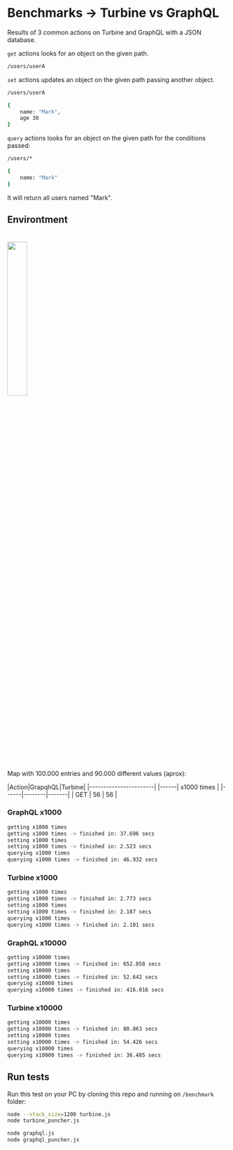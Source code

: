 # Benchmarks -> Turbine vs GraphQL

Results of 3 common actions on Turbine and GraphQL with a JSON database.

`get` actions looks for an object on the given path.
```bash
/users/userA
```

`set` actions updates an object on the given path passing another object.
```bash
/users/userA

{
    name: "Mark",
    age 30
}
```
`query` actions looks for an object on the given path for the conditions passed:
```bash
/users/*

{
    name: "Mark"
}
```
It will return all users named "Mark".

## Environtment
<img width="30%" vspace="20" src="https://github.com/rotorlab/server-node/raw/develop/images/MacBookPro_.png">

Map with 100.000 entries and 90.000 different values (aprox):

|Action|GrapqhQL|Turbine|
|-----------------------|
|------|   x1000 times  |
|------|--------|-------|
| GET  | 56 | 56 |
### GraphQL x1000
```bash
getting x1000 times
getting x1000 times -> finished in: 37.696 secs
setting x1000 times
setting x1000 times -> finished in: 2.523 secs
querying x1000 times
querying x1000 times -> finished in: 46.932 secs
```

### Turbine x1000
```bash
getting x1000 times
getting x1000 times -> finished in: 2.773 secs
setting x1000 times
setting x1000 times -> finished in: 2.187 secs
querying x1000 times
querying x1000 times -> finished in: 2.101 secs
```

### GraphQL x10000
```bash
getting x10000 times
getting x10000 times -> finished in: 652.858 secs
setting x10000 times
setting x10000 times -> finished in: 52.642 secs
querying x10000 times
querying x10000 times -> finished in: 416.016 secs
```

### Turbine x10000
```bash
getting x10000 times
getting x10000 times -> finished in: 80.863 secs
setting x10000 times
setting x10000 times -> finished in: 54.426 secs
querying x10000 times
querying x10000 times -> finished in: 36.485 secs
```

## Run tests
Run this test on your PC by cloning this repo and running on `/benchmark` folder:
```bash
node --stack_size=1200 turbine.js
node turbine_puncher.js
```
```bash
node graphql.js
node graphql_puncher.js
```